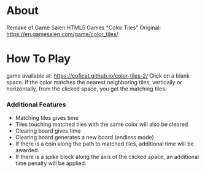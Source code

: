 # About
Remake of Game Saien HTML5 Games "Color Tiles"
Original: https://en.gamesaien.com/game/color_tiles/

# How To Play
game available at: https://coficat.github.io/color-tiles-2/
Click on a blank space. If the color matches the nearest neighboring tiles, vertically or horizontally, from the clicked space, you get the matching tiles.

### Additional Features
- Matching tiles gives time
- Tiles touching matched tiles with the same color will also be cleared
- Clearing board gives time
- Clearing board generates a new board (endless mode)
- If there is a coin along the path to matched tiles, additional time will be awarded.
- If there is a spike block along the axis of the clicked space, an additional time penalty will be applied.
